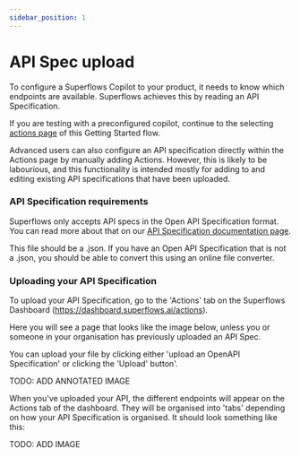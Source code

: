 ```yaml
---
sidebar_position: 1
---
```


# API Spec upload

To configure a Superflows Copilot to your product, it needs to know which endpoints are available. Superflows achieves this by reading an API Specification. 

If you are testing with a preconfigured copilot, continue to the selecting [actions page](./action-selection) of this Getting Started flow.

Advanced users can also configure an API specification directly within the Actions page by manually adding Actions. However, this is likely to be labourious, and this functionality is intended mostly for adding to and editing existing API specifications that have been uploaded.

### API Specification requirements

Superflows only accepts API specs in the Open API Specification format. You can read more about that on our [API Specification documentation page](#../../api-spec-requirements). 

This file should be a .json. If you have an Open API Specification that is not a .json, you should be able to convert this using an online file converter.

### Uploading your API Specification

To upload your API Specification, go to the 'Actions' tab on the Superflows Dashboard (https://dashboard.superflows.ai/actions).

Here you will see a page that looks like the image below, unless you or someone in your organisation has previously uploaded an API Spec.

You can upload your file by clicking either 'upload an OpenAPI Specification' or clicking the 'Upload' button'.

TODO: ADD ANNOTATED IMAGE

When you've uploaded your API, the different endpoints will appear on the Actions tab of the dashboard. They will be organised into 'tabs' depending on how your API Specification is organised. It should look something like this: 

TODO: ADD IMAGE

